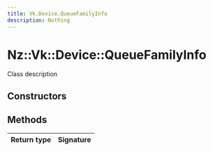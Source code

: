 ```yaml
---
title: Vk.Device.QueueFamilyInfo
description: Nothing
---
```


# Nz::Vk::Device::QueueFamilyInfo

Class description

## Constructors


## Methods

| Return type | Signature |
| ----------- | --------- |
